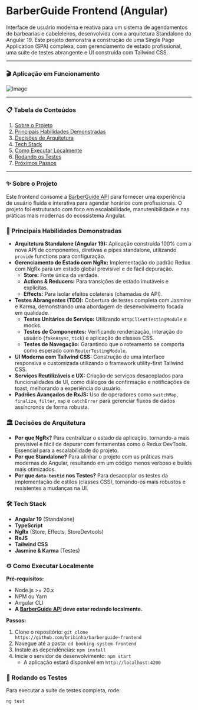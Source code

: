 # BarberGuide Frontend (Angular)

Interface de usuário moderna e reativa para um sistema de agendamentos de barbearias e cabeleleiros, desenvolvida com a arquitetura Standalone do Angular 19. Este projeto demonstra a construção de uma Single Page Application (SPA) complexa, com gerenciamento de estado profissional, uma suíte de testes abrangente e UI construída com Tailwind CSS.

---

### 🎬 Aplicação em Funcionamento

![Image](https://github.com/user-attachments/assets/6ec82a9f-b350-4534-811a-9e3ca7ea68e4)

---

### 📋 Tabela de Conteúdos
1.  [Sobre o Projeto](#-sobre-o-projeto)
2.  [Principais Habilidades Demonstradas](#-principais-habilidades-demonstradas)
3.  [Decisões de Arquitetura](#-decisões-de-arquitetura)
4.  [Tech Stack](#-tech-stack)
5.  [Como Executar Localmente](#-como-executar-localmente)
6.  [Rodando os Testes](#-rodando-os-testes)
7.  [Próximos Passos](#-próximos-passos)

---

### ✨ Sobre o Projeto

Este frontend consome a [BarberGuide API](https://github.com/bribinha/barberguide-api) para fornecer uma experiência de usuário fluida e interativa para agendar horários com profissionais. O projeto foi estruturado com foco em escalabilidade, manutenibilidade e nas práticas mais modernas do ecossistema Angular.

### 🚀 Principais Habilidades Demonstradas

* **Arquitetura Standalone (Angular 19):** Aplicação construída 100% com a nova API de componentes, diretivas e pipes standalone, utilizando `provide` functions para configuração.
* **Gerenciamento de Estado com NgRx:** Implementação do padrão Redux com NgRx para um estado global previsível e de fácil depuração.
    * **Store:** Fonte única da verdade.
    * **Actions & Reducers:** Para transições de estado imutáveis e explícitas.
    * **Effects:** Para isolar efeitos colaterais (chamadas de API).
* **Testes Abrangentes (TDD):** Cobertura de testes completa com Jasmine e Karma, demonstrando uma abordagem de desenvolvimento focada em qualidade.
    * **Testes Unitários de Serviço:** Utilizando `HttpClientTestingModule` e mocks.
    * **Testes de Componentes:** Verificando renderização, interação do usuário (`fakeAsync`, `tick`) e aplicação de classes CSS.
    * **Testes de Navegação:** Garantindo que o roteamento se comporta como esperado com `RouterTestingModule`.
* **UI Moderna com Tailwind CSS:** Construção de uma interface responsiva e customizada utilizando o framework utility-first Tailwind CSS.
* **Serviços Reutilizáveis e UX:** Criação de serviços desacoplados para funcionalidades de UI, como diálogos de confirmação e notificações de toast, melhorando a experiência do usuário.
* **Padrões Avançados de RxJS:** Uso de operadores como `switchMap`, `finalize`, `filter`, `map` e `catchError` para gerenciar fluxos de dados assíncronos de forma robusta.

### 🏛️ Decisões de Arquitetura

* **Por que NgRx?** Para centralizar o estado da aplicação, tornando-a mais previsível e fácil de depurar com ferramentas como o Redux DevTools. Essencial para a escalabilidade do projeto.
* **Por que Standalone?** Para alinhar o projeto com as práticas mais modernas do Angular, resultando em um código menos verboso e builds mais otimizados.
* **Por que `data-testid` nos Testes?** Para desacoplar os testes da implementação de estilos (classes CSS), tornando-os mais robustos e resistentes a mudanças na UI.

### 🛠️ Tech Stack

* **Angular 19** (Standalone)
* **TypeScript**
* **NgRx** (Store, Effects, StoreDevtools)
* **RxJS**
* **Tailwind CSS**
* **Jasmine & Karma** (Testes)

### ⚙️ Como Executar Localmente

**Pré-requisitos:**
* Node.js >= 20.x
* NPM ou Yarn
* Angular CLI
* **A [BarberGuide API](https://github.com/bribinha/barberguide-api) deve estar rodando localmente.**

**Passos:**
1.  Clone o repositório: `git clone https://github.com/bribinha/barberguide-frontend`
2.  Navegue até a pasta: `cd booking-system-frontend`
3.  Instale as dependências: `npm install`
4.  Inicie o servidor de desenvolvimento: `npm start`
    * A aplicação estará disponível em `http://localhost:4200`

### 🧪 Rodando os Testes

Para executar a suíte de testes completa, rode:
```bash
ng test
